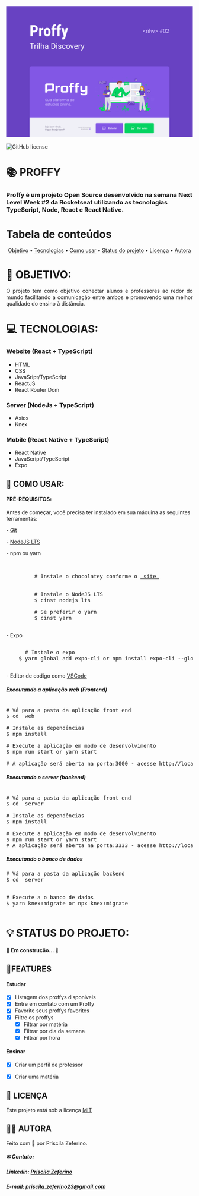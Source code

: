 <img src="/Cover.png">

![GitHub license](https://img.shields.io/static/v1?label=License&message=MIT&color=#CCC&style=<plastic>>)

# 📚 PROFFY 

### Proffy é um projeto Open Source desenvolvido na semana Next Level Week #2 da Rocketseat utilizando as tecnologias TypeScript, Node, React e React Native.

Tabela de conteúdos
=================

<p align="center">
 <a href="#-objetivo">Objetivo</a> •
 <a href="#-tecnologias">Tecnologias</a> • 
 <a href="#-como-usar">Como usar</a> • 
 <a href="#-status-do-projeto">Status do projeto</a> •
 <a href="#-licença">Licença</a> • 
 <a href="#-autora">Autora</a>

</p>

# 🚀 OBJETIVO: 

<p align="justify"> O projeto tem como objetivo conectar alunos e professores ao redor do mundo facilitando a comunicação entre ambos e promovendo uma melhor qualidade do ensino à distância. </p>

# 💻 TECNOLOGIAS:

### Website (React + TypeScript)
- HTML
- CSS
- JavaSript/TypeScript
- ReactJS
- React Router Dom

### Server (NodeJs + TypeScript)
- Axios
- Knex

### Mobile (React Native + TypeScript)
- React Native
- JavaScript/TypeScript
- Expo

## 📢 COMO USAR:

#### PRÉ-REQUISITOS: 

<p align="justify">
	<p> Antes de começar, você precisa ter instalado em sua máquina as seguintes ferramentas: </p>
<p> - <a href="https://git-scm.com/"> Git </a> </p>
<p> - <a href="https://nodejs.org/en/"> NodeJS LTS </a> </p>
<p> - npm ou yarn </p>
<pre>  
      <span class="pl-c">
         <span class="pl-c"># Instale o chocolatey conforme o <a href="https://chocolatey.org/install"> site </a>
      </span>
         <span class="pl-c">
         <span class="pl-c">#</span> Instale o NodeJS LTS </span>
         $ cinst nodejs lts
         <span class="pl-c">
         <span class="pl-c">#</span> Se preferir o yarn</span>
         $ cinst yarn
      </pre>
- Expo
<pre>
   <span class="pl-c">
      <span class="pl-c">#</span> Instale o expo </span>
	$ yarn global add expo-cli or npm install expo-cli --global 
   </span>
</pre>

<p>- Editor de codigo como <a href="https://nodejs.org/en/"> VSCode </a></p>
</p>

##### Executando a aplicação web (Frontend)
<pre>

<span class="pl-c"><span class="pl-c">#</span> Vá para a pasta da aplicação front end </span>
$ <span class="pl-c1">cd</span>  web

<span class="pl-c"><span class="pl-c">#</span> Instale as dependências</span>
$ npm install

<span class="pl-c"><span class="pl-c">#</span> Execute a aplicação em modo de desenvolvimento</span>
$ npm run start or yarn start

<span class="pl-c"><span class="pl-c">#</span> A aplicação será aberta na porta:3000 - acesse http://localhost:3000 </span>
</pre>


##### Executando o server (backend)
<pre>

<span class="pl-c"><span class="pl-c">#</span> Vá para a pasta da aplicação front end </span>
$ <span class="pl-c1">cd</span>  server

<span class="pl-c"><span class="pl-c">#</span> Instale as dependências</span>
$ npm install

<span class="pl-c"><span class="pl-c">#</span> Execute a aplicação em modo de desenvolvimento</span>
$ npm run start or yarn start
<span class="pl-c"><span class="pl-c">#</span> A aplicação será aberta na porta:3333 - acesse http://localhost:3333/ </span>
</pre>


##### Executando o banco de dados 
<pre>
<span class="pl-c"><span class="pl-c">#</span> Vá para a pasta da aplicação backend </span>
$ <span class="pl-c1">cd</span>  server


<span class="pl-c"><span class="pl-c">#</span> Execute a o banco de dados</span>
$ yarn knex:migrate or npx knex:migrate

</pre>

# 💡 STATUS DO PROJETO:

<h4 align="justify"> 
	🚧  Em construção...  🚧
</h4>

## 📌FEATURES

   #### Estudar
   
   - [x] Listagem dos proffys disponiveis
   - [x] Entre em contato com um Proffy
   - [x] Favorite seus proffys favoritos
   - [x] Filtre os proffys
        - [x] Filtrar por matéria
        - [x] Filtrar por dia da semana
        - [x] Filtrar por hora
   
   #### Ensinar 
   
   - [x] Criar um perfil de professor
   - [x] Criar uma matéria
   

## 📃 LICENÇA
Este projeto está sob a licença <a href="https://github.com/PriscilaZeferino/Proffy/blob/master/LICENSE">MIT</a>

## 👧🏻 AUTORA

 Feito com 🧡 por Priscila Zeferino.
 
##### ✉ Contato:

##### Linkedin: <a href="https://www.linkedin.com/in/priscila-zeferino-594b5b175/"> Priscila Zeferino</a>

##### E-mail: priscila.zeferino23@gmail.com
